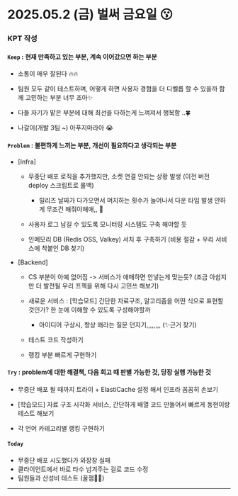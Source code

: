 
# 2025.05.2 (금) 벌써 금요일 😗

### KPT 작성

#### `Keep` : 현재 만족하고 있는 부분, 계속 이어갔으면 하는 부분

- 소통이 매우 잘된다 🔥🔥

- 팀원 모두 같이 테스트하며, 어떻게 하면 사용자 경험을 더 디벨롭 할 수 있을까 함께 고민하는 부분 너무 조아✨ 

- 다들 자기가 맡은 부분에 대해 최선을 다하는게 느껴져서 행복함 ..🍀

- 나갈이(개발 3팀 ~) 아푸지마라아 😭

#### `Problem` : 불편하게 느끼는 부분, 개선이 필요하다고 생각되는 부분

- [Infra]
    - 무중단 배포 로직을 추가했지만, 소켓 연결 안되는 상황 발생 (이전 버전 deploy 스크립트로 롤백)
      - 릴리즈 날짜가 다가오면서 머지하는 횟수가 늘어나서 다운 타임 발생 안하게 무조건 해줘야해애,, 🥹
  
    - 사용자 로그 남길 수 있도록 모니터링 시스템도 구축 해야할 듯
  
    - 인메모리 DB (Redis OSS, Valkey) 서치 후 구축하기 (비용 절감 + 우리 서비스에 착붙인 DB 찾기)

- [Backend]
    - CS 부분이 아예 없어짐 -> 서비스가 애매하면 안넣는게 맞는듯? (조금 아쉽지만 더 발전될 우리 프젝을 위해 다시 고민쓰 해보기)

    - 새로운 서비스 : [학습모드] 간단한 자료구조, 알고리즘을 어떤 식으로 표현할 것인가? 한 눈에 이해할 수 있도록 구성해야할까
      - 아이디어 구상시, 항상 왜라는 질문 던지기,,,,,,,, (✨근거 찾기)

    - 테스트 코드 작성하기

    - 랭킹 부분 빠르게 구현하기

#### `Try` : problem에 대한 해결책, 다음 회고 때 판별 가능한 것, 당장 실행 가능한 것

- 무중단 배포 될 때까지 트라이 + ElastiCache 설정 해서 인프라 꼼꼼히 손보기

- [학습모드] 자료 구조 시각화 서비스, 간단하게 배열 코드 만들어서 빠르게 동현이랑 테스트 해보기

- 각 언어 카테고리별 랭킹 구현하기

#### `Today`

- 무중단 배포 시도했다가 와장창 실패
- 클라이언트에서 바로 타수 넘겨주는 걸로 코드 수정
- 팀원들과 산성비 테스트 (꿀잼👍🏻)

---